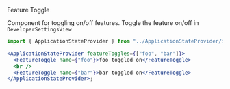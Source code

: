 Feature Toggle

Component for toggling on/off features.
Toggle the feature on/off in `DeveloperSettingsView`

```jsx
import { ApplicationStateProvider } from "../ApplicationStateProvider/index.jsx";

<ApplicationStateProvider featureToggles={["foo", "bar"]}>
  <FeatureToggle name={"foo"}>foo toggled on</FeatureToggle>
  <br />
  <FeatureToggle name={"bar"}>bar toggled on</FeatureToggle>
</ApplicationStateProvider>;
```

